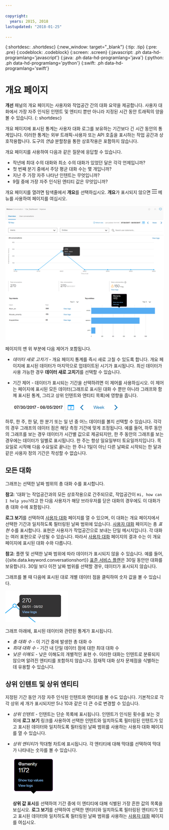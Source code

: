 ```yaml
---

copyright:
  years: 2015, 2018
lastupdated: "2018-01-25"

---
```


{:shortdesc: .shortdesc}
{:new_window: target="_blank"}
{:tip: .tip}
{:pre: .pre}
{:codeblock: .codeblock}
{:screen: .screen}
{:javascript: .ph data-hd-programlang='javascript'}
{:java: .ph data-hd-programlang='java'}
{:python: .ph data-hd-programlang='python'}
{:swift: .ph data-hd-programlang='swift'}

# 개요 페이지

**개선** 패널의 개요 페이지는 사용자와 작업공간 간의 대화 요약을 제공합니다. 사용자 대화에서 가장 자주 인식된 인텐트 및 엔티티 뿐만 아니라 지정된 시간 동안 트래픽의 양을 볼 수 있습니다.
{: shortdesc}

개요 페이지에 표시된 통계는 사용자 대화 로그를 보유하는 기간보다 긴 시간 동안의 통계입니다. 이러한 통계는 외부 트래픽-사용자 또는 API 호출을 표시하는 작업 공간과 상호작용합니다. 도구의 *연습* 분할창을 통한 상호작용은 포함하지 않습니다. 

개요 페이지를 사용하여 다음과 같은 질문에 응답할 수 있습니다.

* 작년에 최대 수의 대화와 최소 수의 대화가 있었던 달은 각각 언제입니까?
* 첫 번째 분기 중에서 주당 평균 대화 수는 몇 개입니까?
* 지난 주 가장 자주 나타난 인텐트는 무엇입니까?
* 9월 중에 가장 자주 인식된 엔티티 값은 무엇입니까?

개요 페이지를 열려면 탐색줄에서 **개요**를 선택하십시오. **개요**가 표시되지 않으면 ![메뉴](images/Menu_16.png) 메뉴를 사용하여 페이지를 여십시오.

  ![개요 페이지](images/oview.png)

페이지의 맨 위 부분에 다음 제어가 포함됩니다.

* *데이터 새로 고치기* - 개요 페이지 통계를 즉시 새로 고칠 수 있도록 합니다. 개요 페이지에 표시된 데이터가 마지막으로 업데이트된 시기가 표시됩니다. 최신 데이터가 사용 가능한 경우 **데이터 새로 고치기**를 선택할 수 있습니다.
* 기간 제어 - 데이터가 표시되는 기간을 선택하려면 이 제어를 사용하십시오.  이 제어는 페이지에 표시된 모든 데이터(그래프로 표시된 대화 수 뿐만 아니라 그래프와 함께 표시된 통계, 그리고 상위 인텐트와 엔티티 목록)에 영향을 줍니다.

  ![기간 제어](images/oview-time.png)

하루, 한 주, 한 달, 한 분기 또는 일 년 중 어느 데이터를 볼지 선택할 수 있습니다.  각각의 경우 그래프의 데이터 점은 해당 측정 기간에 맞게 조정됩니다.  예를 들어, 하루 동안의 그래프를 보는 경우 데이터가 시간별 값으로 제공되지만, 한 주 동안의 그래프를 보는 경우에는 데이터가 일별로 표시됩니다.  한 주는 항상 일요일부터 토요일까지입니다.  목요일로 시작해 다음 수요일로 끝나는 한 주나 1일이 아닌 다른 날짜로 시작되는 한 달과 같은 사용자 정의 기간은 작성할 수 없습니다.

## 모든 대화

그래프는 선택한 날짜 범위의 총 대화 수를 표시합니다.

**참고**: '대화'는 작업공간과의 모든 상호작용으로 간주되므로, 작업공간이 `Hi, how can I help you?`라고 한 다음 사용자가 해당 브라우저를 닫은 대화의 경우에도 이 대화가 총 대화 수에 포함됩니다.

**로그 보기**를 선택하여 [사용자 대화](logs_convo.html) 페이지를 열 수 있으며, 이 대화는 개요 페이지에서 선택한 기간과 일치하도록 필터링된 날짜 범위에 있습니다. [사용자 대화](logs_convo.html) 페이지는 총 *표현* 수를 표시합니다. 표현은 사용자가 작업공간으로 보내는 단일 메시지입니다. 각 대화는 여러 표현으로 구성될 수 있습니다. 따라서 [사용자 대화](logs_convo.html) 페이지의 결과 수는 이 개요 페이지에 표시된 대화 수와 다릅니다.

**참고**: 플랜 및 선택한 날짜 범위에 따라 데이터가 표시되지 않을 수 있습니다. 예를 들어, {{site.data.keyword.conversationshort}} [표준 서비스 플랜](logs_convo.html#log-limits)은 30일 동안만 대화를 보유합니다. 30일 보다 이전 날짜 범위를 선택할 경우, 데이터가 표시되지 않습니다. 

그래프를 볼 때 다음에 표시된 대로 개별 데이터 점을 클릭하여 숫자 값을 볼 수 있습니다.

![단일 데이터 점](images/oview-point.png)

그래프 아래에, 표시된 데이터와 관련된 통계가 표시됩니다.

* *총 대화 수* - 이 기간 중에 발생한 총 대화 수
* *최대 대화 수* - 기간 내 단일 데이터 점에 대한 최대 대화 수
* *낮은 이해도* - 낮은 이해도의 개별적인 표현 수. 이러한 대화는 인텐트로 분류되지 않으며 알려진 엔티티를 포함하지 않습니다. 잠재적 대화 상자 문제점을 식별하는 데 유용할 수 있습니다.

## 상위 인텐트 및 상위 엔티티

지정된 기간 동안 가장 자주 인식된 인텐트와 엔티티를 볼 수도 있습니다. 기본적으로 각각 상위 세 개가 표시되지만 5나 10과 같은 더 큰 수로 변경할 수 있습니다.

* *상위 인텐트* - 인텐트는 단순 목록에 표시됩니다.  인텐트가 인식된 횟수를 보는 것 외에 **로그 보기** 링크를 사용하여 선택한 인텐트와 일치하도록 필터링된 인텐트가 있고 표시된 데이터와 일치하도록 필터링된 날짜 범위를 사용하는 사용자 대화 페이지를 열 수 있습니다.

* *상위 엔티티*가 막대형 차트에 표시됩니다. 각 엔티티에 대해 막대를 선택하여 막대가 나타내는 숫자를 볼 수 있습니다.

  ![엔티티 데이터 풍선](images/oview-entity.png)

  **상위 값 표시**를 선택하여 기간 중에 이 엔티티에 대해 식별된 가장 흔한 값의 목록을 보십시오. **로그 보기**를 선택하여 선택한 엔티티와 일치하도록 필터링된 엔티티가 있고 표시된 데이터와 일치하도록 필터링된 날짜 범위를 사용하는 [사용자 대화](logs_convo.html) 페이지를 여십시오.
